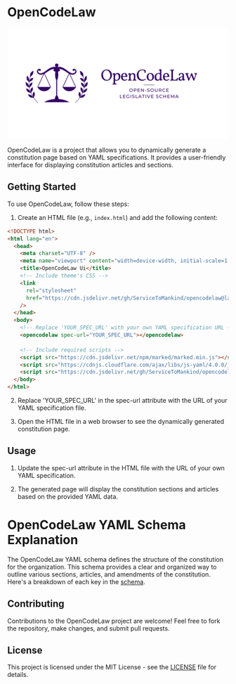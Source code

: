 # OpenCodeLaw

<p align="center">
  <a href="https://constitution.stmorg.in"><img src="assets/img/openlawcode_banner.png" width="700px" alt="OpenLawCode Banner"></a>
</p>

OpenCodeLaw is a project that allows you to dynamically generate a constitution page based on YAML specifications. It provides a user-friendly interface for displaying constitution articles and sections.

## Getting Started

To use OpenCodeLaw, follow these steps:

1. Create an HTML file (e.g., `index.html`) and add the following content:

```html
<!DOCTYPE html>
<html lang="en">
  <head>
    <meta charset="UTF-8" />
    <meta name="viewport" content="width=device-width, initial-scale=1.0" />
    <title>OpenCodeLaw Ui</title>
    <!-- Include theme's CSS -->
    <link
      rel="stylesheet"
      href="https://cdn.jsdelivr.net/gh/ServiceToMankind/opencodelaw@latest/css/style.css"
    />
  </head>
  <body>
    <!-- Replace 'YOUR_SPEC_URL' with your own YAML specification URL -->
    <opencodelaw spec-url="YOUR_SPEC_URL"></opencodelaw>

    <!-- Include required scripts -->
    <script src="https://cdn.jsdelivr.net/npm/marked/marked.min.js"></script>
    <script src="https://cdnjs.cloudflare.com/ajax/libs/js-yaml/4.0.0/js-yaml.min.js"></script>
    <script src="https://cdn.jsdelivr.net/gh/ServiceToMankind/opencodelaw@latest/js/opencodelaw.js"></script>
  </body>
</html>
```

2. Replace 'YOUR_SPEC_URL' in the spec-url attribute with the URL of your YAML specification file.

3. Open the HTML file in a web browser to see the dynamically generated constitution page.

## Usage

1. Update the spec-url attribute in the HTML file with the URL of your own YAML specification.

2. The generated page will display the constitution sections and articles based on the provided YAML data.

# OpenCodeLaw YAML Schema Explanation

The OpenCodeLaw YAML schema defines the structure of the constitution for the organization. This schema provides a clear and organized way to outline various sections, articles, and amendments of the constitution. Here's a breakdown of each key in the [schema](https://github.com/ServiceToMankind/OpenCodeLaw/blob/main/schema/opencodelaw.md).

## Contributing

Contributions to the OpenCodeLaw project are welcome! Feel free to fork the repository, make changes, and submit pull requests.

## License

This project is licensed under the MIT License - see the [LICENSE](https://github.com/ServiceToMankind/OpenCodeLaw/blob/main/LICENSE) file for details.
